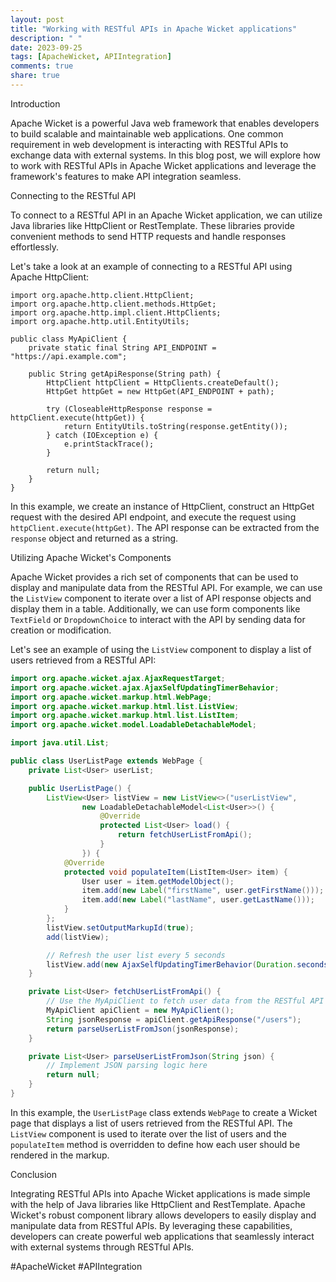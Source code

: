 ```yaml
---
layout: post
title: "Working with RESTful APIs in Apache Wicket applications"
description: " "
date: 2023-09-25
tags: [ApacheWicket, APIIntegration]
comments: true
share: true
---
```


Introduction

Apache Wicket is a powerful Java web framework that enables developers to build scalable and maintainable web applications. One common requirement in web development is interacting with RESTful APIs to exchange data with external systems. In this blog post, we will explore how to work with RESTful APIs in Apache Wicket applications and leverage the framework's features to make API integration seamless.

Connecting to the RESTful API

To connect to a RESTful API in an Apache Wicket application, we can utilize Java libraries like HttpClient or RestTemplate. These libraries provide convenient methods to send HTTP requests and handle responses effortlessly.

Let's take a look at an example of connecting to a RESTful API using Apache HttpClient:

```
import org.apache.http.client.HttpClient;
import org.apache.http.client.methods.HttpGet;
import org.apache.http.impl.client.HttpClients;
import org.apache.http.util.EntityUtils;

public class MyApiClient {
    private static final String API_ENDPOINT = "https://api.example.com";

    public String getApiResponse(String path) {
        HttpClient httpClient = HttpClients.createDefault();
        HttpGet httpGet = new HttpGet(API_ENDPOINT + path);
        
        try (CloseableHttpResponse response = httpClient.execute(httpGet)) {
            return EntityUtils.toString(response.getEntity());
        } catch (IOException e) {
            e.printStackTrace();
        }
        
        return null;
    }
}
```

In this example, we create an instance of HttpClient, construct an HttpGet request with the desired API endpoint, and execute the request using `httpClient.execute(httpGet)`. The API response can be extracted from the `response` object and returned as a string.

Utilizing Apache Wicket's Components

Apache Wicket provides a rich set of components that can be used to display and manipulate data from the RESTful API. For example, we can use the `ListView` component to iterate over a list of API response objects and display them in a table. Additionally, we can use form components like `TextField` or `DropdownChoice` to interact with the API by sending data for creation or modification.

Let's see an example of using the `ListView` component to display a list of users retrieved from a RESTful API:

```java
import org.apache.wicket.ajax.AjaxRequestTarget;
import org.apache.wicket.ajax.AjaxSelfUpdatingTimerBehavior;
import org.apache.wicket.markup.html.WebPage;
import org.apache.wicket.markup.html.list.ListView;
import org.apache.wicket.markup.html.list.ListItem;
import org.apache.wicket.model.LoadableDetachableModel;

import java.util.List;

public class UserListPage extends WebPage {
    private List<User> userList;

    public UserListPage() {
        ListView<User> listView = new ListView<>("userListView",
                new LoadableDetachableModel<List<User>>() {
                    @Override
                    protected List<User> load() {
                        return fetchUserListFromApi();
                    }
                }) {
            @Override
            protected void populateItem(ListItem<User> item) {
                User user = item.getModelObject();
                item.add(new Label("firstName", user.getFirstName()));
                item.add(new Label("lastName", user.getLastName()));
            }
        };
        listView.setOutputMarkupId(true);
        add(listView);

        // Refresh the user list every 5 seconds
        listView.add(new AjaxSelfUpdatingTimerBehavior(Duration.seconds(5)));
    }

    private List<User> fetchUserListFromApi() {
        // Use the MyApiClient to fetch user data from the RESTful API
        MyApiClient apiClient = new MyApiClient();
        String jsonResponse = apiClient.getApiResponse("/users");
        return parseUserListFromJson(jsonResponse);
    }

    private List<User> parseUserListFromJson(String json) {
        // Implement JSON parsing logic here
        return null;
    }
}
```

In this example, the `UserListPage` class extends `WebPage` to create a Wicket page that displays a list of users retrieved from the RESTful API. The `ListView` component is used to iterate over the list of users and the `populateItem` method is overridden to define how each user should be rendered in the markup.

Conclusion

Integrating RESTful APIs into Apache Wicket applications is made simple with the help of Java libraries like HttpClient and RestTemplate. Apache Wicket's robust component library allows developers to easily display and manipulate data from RESTful APIs. By leveraging these capabilities, developers can create powerful web applications that seamlessly interact with external systems through RESTful APIs.

#ApacheWicket #APIIntegration